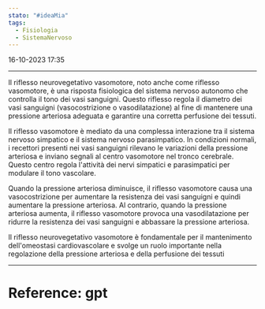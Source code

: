 ```yaml
---
stato: "#ideaMia"
tags:
  - Fisiologia
  - SistemaNervoso
---
```

16-10-2023 17:35

--- 
Il riflesso neurovegetativo vasomotore, noto anche come riflesso vasomotore, è una risposta fisiologica del sistema nervoso autonomo che controlla il tono dei vasi sanguigni. Questo riflesso regola il diametro dei vasi sanguigni (vasocostrizione o vasodilatazione) al fine di mantenere una pressione arteriosa adeguata e garantire una corretta perfusione dei tessuti.

Il riflesso vasomotore è mediato da una complessa interazione tra il sistema nervoso simpatico e il sistema nervoso parasimpatico. In condizioni normali, i recettori presenti nei vasi sanguigni rilevano le variazioni della pressione arteriosa e inviano segnali al centro vasomotore nel tronco cerebrale. Questo centro regola l'attività dei nervi simpatici e parasimpatici per modulare il tono vascolare.

Quando la pressione arteriosa diminuisce, il riflesso vasomotore causa una vasocostrizione per aumentare la resistenza dei vasi sanguigni e quindi aumentare la pressione arteriosa. Al contrario, quando la pressione arteriosa aumenta, il riflesso vasomotore provoca una vasodilatazione per ridurre la resistenza dei vasi sanguigni e abbassare la pressione arteriosa.

Il riflesso neurovegetativo vasomotore è fondamentale per il mantenimento dell'omeostasi cardiovascolare e svolge un ruolo importante nella regolazione della pressione arteriosa e della perfusione dei tessuti

--- 
# Reference: gpt

